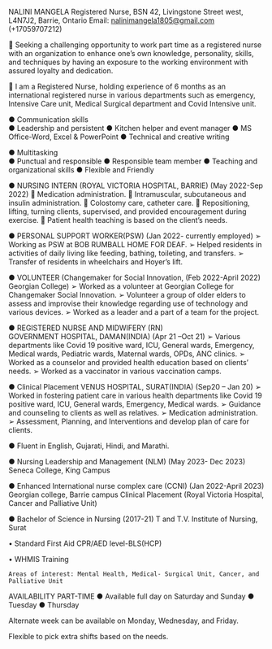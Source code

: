 NALINI MANGELA
Registered Nurse, BSN
42, Livingstone Street west, L4N7J2, Barrie, Ontario
Email: nalinimangela1805@gmail.com (+17059707212)



	Seeking a challenging opportunity to work part time as a registered nurse with an organization to enhance one’s own knowledge, personality, skills, and techniques by having an exposure to the working environment with assured loyalty and dedication.



	I am a Registered Nurse, holding experience of 6 months as an international registered nurse in various departments such as emergency, Intensive Care unit, Medical Surgical department and Covid Intensive unit.

 

●	Communication skills	
●	Leadership and persistent
●	Kitchen helper and event manager
●	MS Office-Word, Excel & PowerPoint
●	Technical and creative writing

●	Multitasking		
●	Punctual and responsible
●	Responsible team member
●	Teaching and organizational skills
●	Flexible and Friendly 



●	NURSING INTERN (ROYAL VICTORIA HOSPITAL, BARRIE)	 (May 2022-Sep 2022)
	Medication administration.
	Intramuscular, subcutaneous and insulin administration.
	Colostomy care, catheter care.
	Repositioning, lifting, turning clients, supervised, and provided encouragement during exercise.
	Patient health teaching is based on the client’s needs.

●	PERSONAL SUPPORT WORKER(PSW)			(Jan 2022- currently employed)
➢	Working as PSW at BOB RUMBALL HOME FOR DEAF. 
➢	Helped residents in activities of daily living like feeding, bathing, toileting, and transfers.
➢	Transfer of residents in wheelchairs and Hoyer’s lift.

●	VOLUNTEER (Changemaker for Social Innovation, 		(Feb 2022-April 2022)
Georgian College)
➢	Worked as a volunteer at Georgian College for Changemaker Social Innovation.
➢	Volunteer a group of older elders to assess and improvise their knowledge regarding use of technology and various devices.
➢	Worked as a leader and a part of a team for the project.



●	REGISTERED NURSE AND MIDWIFERY (RN)		
GOVERNMENT HOSPITAL, DAMAN(INDIA)			(Apr 21 –Oct 21)
➢	Various departments like Covid 19 positive ward, ICU, General wards, Emergency, Medical wards, Pediatric wards, Maternal wards, OPDs, ANC clinics.
➢	Worked as a counselor and provided health education based on clients’ needs.
➢	Worked as a vaccinator in various vaccination camps.

●	Clinical Placement
VENUS HOSPITAL, SURAT(INDIA)				 (Sep20 – Jan 20)
➢	Worked in fostering patient care in various health departments like Covid 19 positive ward, ICU, General wards, Emergency, Medical wards.
➢	Guidance and counseling to clients as well as relatives.
➢	Medication administration.
➢	Assessment, Planning, and Interventions and develop plan of care for clients.




●	Fluent in English, Gujarati, Hindi, and Marathi.



●	Nursing Leadership and Management (NLM) 				(May 2023- Dec 2023)
Seneca College, King Campus

●	Enhanced International nurse complex care (CCNI)			(Jan 2022-April 2023)
Georgian college, Barrie campus
Clinical Placement (Royal Victoria Hospital, Cancer and Palliative Unit)

●	Bachelor of Science in Nursing						(2017-21)
T and T.V. Institute of Nursing, Surat

•	Standard First Aid CPR/AED level-BLS(HCP)

•	WHMIS Training


	Areas of interest: Mental Health, Medical- Surgical Unit, Cancer, and Palliative Unit



AVAILABILITY
                                                            PART-TIME
●	Available full day on Saturday and Sunday
●	Tuesday
●	Thursday

Alternate week can be available on Monday, Wednesday, and Friday.

Flexible to pick extra shifts based on the needs.

